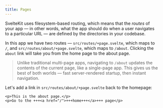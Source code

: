 ```yaml
---
title: Pages
---
```


SvelteKit uses filesystem-based routing, which means that the _routes_ of your app — in other words, what the app should do when a user navigates to a particular URL — are defined by the directories in your codebase.

In this app we have two routes — `src/routes/+page.svelte`, which maps to `/`, and `src/routes/about/+page.svelte`, which maps to `/about`. Clicking the `about` link will take you from the home page to the about page.

> Unlike traditional multi-page apps, navigating to `/about` updates the contents of the current page, like a single-page app. This gives us the best of both worlds — fast server-rendered startup, then instant navigation.

Let's add a link in `src/routes/about/+page.svelte` back to the homepage:

```svelte
<p>This is the about page.</p>
<p>Go to the +++<a href="/">+++home+++</a>+++ page</p>
```
